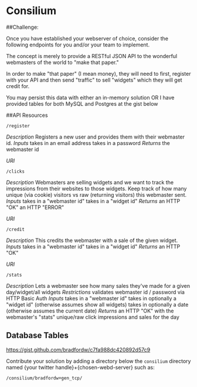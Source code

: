 Consilium
===========

##Challenge:

Once you have established your webserver of choice, consider the
following endpoints for you and/or your team to implement.

The concept is merely to provide a RESTful JSON API to the wonderful
webmasters of the world to "make that paper."

In order to make "that paper" (I mean money), they will need to first,
register with your API and then send "traffic" to sell "widgets" which
they will get credit for.

You may persist this data with either an in-memory solution OR I have
provided tables for both MySQL and Postgres at the gist below

##API Resources

```
/register
```
*Description*
    Registers a new user and provides them with their webmaster id.
*Inputs*
 takes in an email address
 takes in a password
*Returns*
 the webmaster id

*URI*
```
/clicks
```
*Description*
    Webmasters are selling widgets and we want to track the impressions from their websites to those widgets. Keep track of how many unique (via cookie) visitors vs raw (returning visitors) this webmaster sent.
*Inputs*
    takes in a "webmaster id"
    takes in a "widget id"
*Returns*
 an HTTP "OK"
     an HTTP "ERROR"

*URI*
```
/credit
```
*Description*
    This credits the webmaster with a sale of the given widget.
*Inputs*
    takes in a "webmaster id"
    takes in a "widget id"
*Returns*
    an HTTP "OK"

*URI*
```
/stats
```
*Description*
    Lets a webmaster see how many sales they've made for a given day/widget/all widgets
*Restrictions*
    validates webmaster id / password via HTTP Basic Auth
*Inputs*
    takes in a "webmaster id"
    takes in optionally a "widget id" (otherwise assumes show all widgets)
    takes in optionally a date (otherwise assumes the current date)
*Returns*
    an HTTP "OK" with the webmaster's "stats" unique/raw click impressions and sales for the day

## Database Tables

https://gist.github.com/bradfordw/c7fa988dc420892d57c9

Contribute your solution by adding a directory below the ```consilium``` directory named {your twitter handle}+{chosen-webd-server} such as:

```
/consilium/bradfordw+gen_tcp/
```
